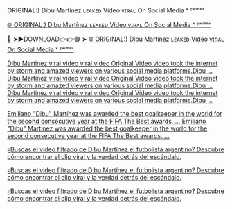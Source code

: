 ORIGINAL:) Dibu Martínez ʟᴇᴀᴋᴇᴅ Video ᴠɪʀᴀʟ On Social Media ˣ ᵀʷⁱᵗᵗᵉʳ

<a href="https://ryvonn.cfd/dfvfddf"> 🌐 ORIGINAL:) Dibu Martínez ʟᴇᴀᴋᴇᴅ Video ᴠɪʀᴀʟ On Social Media ˣ ᵀʷⁱᵗᵗᵉʳ


🔴 ➤►DOWNLOAD👉👉🟢 ➤  <a href="https://ryvonn.cfd/dfvfddf"> 🌐 ORIGINAL:) Dibu Martínez ʟᴇᴀᴋᴇᴅ Video ᴠɪʀᴀʟ On Social Media ˣ ᵀʷⁱᵗᵗᵉʳ


 Dibu Martinez viral video viral video Original Video video took the internet by storm and amazed viewers on various social media platforms.Dibu ...
 Dibu Martinez viral video viral video Original Video video took the internet by storm and amazed viewers on various social media platforms.Dibu ...
 Dibu Martinez viral video viral video Original Video video took the internet by storm and amazed viewers on various social media platforms.Dibu ...

Emiliano "Dibu" Martínez was awarded the best goalkeeper in the world for the second consecutive year at the FIFA The Best awards, ...
Emiliano "Dibu" Martínez was awarded the best goalkeeper in the world for the second consecutive year at the FIFA The Best awards, ...

 ¿Buscas el video filtrado de Dibu Martínez el futbolista argentino? Descubre cómo encontrar el clip viral y la verdad detrás del escándalo.

  ¿Buscas el video filtrado de Dibu Martínez el futbolista argentino? Descubre cómo encontrar el clip viral y la verdad detrás del escándalo.

   ¿Buscas el video filtrado de Dibu Martínez el futbolista argentino? Descubre cómo encontrar el clip viral y la verdad detrás del escándalo.
